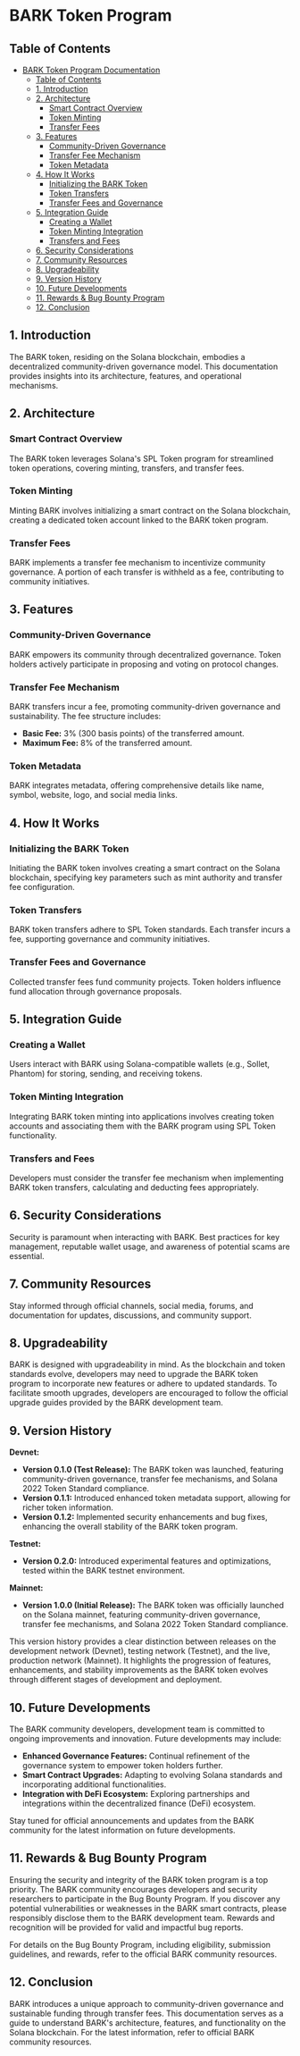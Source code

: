 # BARK Token Program

## Table of Contents

- [BARK Token Program Documentation](#bark-token-program-documentation)
  - [Table of Contents](#table-of-contents)
  - [1. Introduction](#1-introduction)
  - [2. Architecture](#2-architecture)
    - [Smart Contract Overview](#smart-contract-overview)
    - [Token Minting](#token-minting)
    - [Transfer Fees](#transfer-fees)
  - [3. Features](#3-features)
    - [Community-Driven Governance](#community-driven-governance)
    - [Transfer Fee Mechanism](#transfer-fee-mechanism)
    - [Token Metadata](#token-metadata)
  - [4. How It Works](#4-how-it-works)
    - [Initializing the BARK Token](#initializing-the-bark-token)
    - [Token Transfers](#token-transfers)
    - [Transfer Fees and Governance](#transfer-fees-and-governance)
  - [5. Integration Guide](#5-integration-guide)
    - [Creating a Wallet](#creating-a-wallet)
    - [Token Minting Integration](#token-minting-integration)
    - [Transfers and Fees](#transfers-and-fees)
  - [6. Security Considerations](#6-security-considerations)
  - [7. Community Resources](#7-community-resources)
  - [8. Upgradeability](#8-upgradeability)
  - [9. Version History](#9-version-history)
  - [10. Future Developments](#10-future-developments)
  - [11. Rewards \& Bug Bounty Program](#11-rewards--bug-bounty-program)
  - [12. Conclusion](#12-conclusion)

## 1. Introduction

The BARK token, residing on the Solana blockchain, embodies a decentralized community-driven governance model. This documentation provides insights into its architecture, features, and operational mechanisms.

## 2. Architecture

### Smart Contract Overview

The BARK token leverages Solana's SPL Token program for streamlined token operations, covering minting, transfers, and transfer fees.

### Token Minting

Minting BARK involves initializing a smart contract on the Solana blockchain, creating a dedicated token account linked to the BARK token program.

### Transfer Fees

BARK implements a transfer fee mechanism to incentivize community governance. A portion of each transfer is withheld as a fee, contributing to community initiatives.

## 3. Features

### Community-Driven Governance

BARK empowers its community through decentralized governance. Token holders actively participate in proposing and voting on protocol changes.

### Transfer Fee Mechanism

BARK transfers incur a fee, promoting community-driven governance and sustainability. The fee structure includes:
- **Basic Fee:** 3% (300 basis points) of the transferred amount.
- **Maximum Fee:** 8% of the transferred amount.

### Token Metadata

BARK integrates metadata, offering comprehensive details like name, symbol, website, logo, and social media links.

## 4. How It Works

### Initializing the BARK Token

Initiating the BARK token involves creating a smart contract on the Solana blockchain, specifying key parameters such as mint authority and transfer fee configuration.

### Token Transfers

BARK token transfers adhere to SPL Token standards. Each transfer incurs a fee, supporting governance and community initiatives.

### Transfer Fees and Governance

Collected transfer fees fund community projects. Token holders influence fund allocation through governance proposals.

## 5. Integration Guide

### Creating a Wallet

Users interact with BARK using Solana-compatible wallets (e.g., Sollet, Phantom) for storing, sending, and receiving tokens.

### Token Minting Integration

Integrating BARK token minting into applications involves creating token accounts and associating them with the BARK program using SPL Token functionality.

### Transfers and Fees

Developers must consider the transfer fee mechanism when implementing BARK token transfers, calculating and deducting fees appropriately.

## 6. Security Considerations

Security is paramount when interacting with BARK. Best practices for key management, reputable wallet usage, and awareness of potential scams are essential.

## 7. Community Resources

Stay informed through official channels, social media, forums, and documentation for updates, discussions, and community support.

## 8. Upgradeability

BARK is designed with upgradeability in mind. As the blockchain and token standards evolve, developers may need to upgrade the BARK token program to incorporate new features or adhere to updated standards. To facilitate smooth upgrades, developers are encouraged to follow the official upgrade guides provided by the BARK development team.

## 9. Version History

**Devnet:**

- **Version 0.1.0 (Test Release):** The BARK token was launched, featuring community-driven governance, transfer fee mechanisms, and Solana 2022 Token Standard compliance.
- **Version 0.1.1:** Introduced enhanced token metadata support, allowing for richer token information.
- **Version 0.1.2:** Implemented security enhancements and bug fixes, enhancing the overall stability of the BARK token program.

**Testnet:**

- **Version 0.2.0:** Introduced experimental features and optimizations, tested within the BARK testnet environment.

**Mainnet:**

- **Version 1.0.0 (Initial Release):** The BARK token was officially launched on the Solana mainnet, featuring community-driven governance, transfer fee mechanisms, and Solana 2022 Token Standard compliance.

This version history provides a clear distinction between releases on the development network (Devnet), testing network (Testnet), and the live, production network (Mainnet). It highlights the progression of features, enhancements, and stability improvements as the BARK token evolves through different stages of development and deployment.

## 10. Future Developments

The BARK community developers, development team is committed to ongoing improvements and innovation. Future developments may include:

- **Enhanced Governance Features:** Continual refinement of the governance system to empower token holders further.
- **Smart Contract Upgrades:** Adapting to evolving Solana standards and incorporating additional functionalities.
- **Integration with DeFi Ecosystem:** Exploring partnerships and integrations within the decentralized finance (DeFi) ecosystem.

Stay tuned for official announcements and updates from the BARK community for the latest information on future developments.

## 11. Rewards & Bug Bounty Program

Ensuring the security and integrity of the BARK token program is a top priority. The BARK community encourages developers and security researchers to participate in the Bug Bounty Program. If you discover any potential vulnerabilities or weaknesses in the BARK smart contracts, please responsibly disclose them to the BARK development team. Rewards and recognition will be provided for valid and impactful bug reports.

For details on the Bug Bounty Program, including eligibility, submission guidelines, and rewards, refer to the official BARK community resources.

## 12. Conclusion

BARK introduces a unique approach to community-driven governance and sustainable funding through transfer fees. This documentation serves as a guide to understand BARK's architecture, features, and functionality on the Solana blockchain. For the latest information, refer to official BARK community resources.

